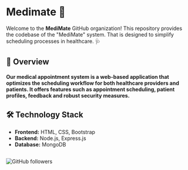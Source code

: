 # Medimate 📅

Welcome to the **MediMate** GitHub organization! This repository provides the codebase of the "MediMate" system. That is designed to simplify scheduling processes in healthcare. 🩺

## 🌟 Overview

#### Our medical appointment system is a web-based application that optimizes the scheduling workflow for both healthcare providers and patients. It offers features such as appointment scheduling, patient profiles, feedback and robust security measures.

## 🛠️ Technology Stack

- **Frontend:** HTML, CSS, Bootstrap
- **Backend:** Node.js, Express.js
- **Database:** MongoDB

## 

![GitHub followers](https://img.shields.io/github/followers/MediMateBooking?style=social)

##

